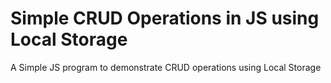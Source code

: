 # Simple CRUD Operations in JS using Local Storage

A Simple JS program to demonstrate CRUD operations using Local Storage
